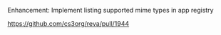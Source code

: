 Enhancement: Implement listing supported mime types in app registry

https://github.com/cs3org/reva/pull/1944
